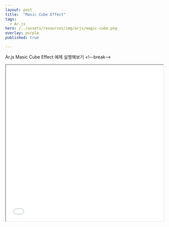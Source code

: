 ```yaml
---
layout: post
title:  "Masic Cube Effect"
tags:
  - Ar.js
hero: /../assets/resources/img/arjs/magic-cube.png
overlay: purple
published: true

---
```

Ar.js Masic Cube Effect 예제 실행해보기
<!–-break-–>
                                                                         
<iframe width="100%" height="500px;" src="/../assets/resources/html/arjs/magicCube.html"></iframe>
